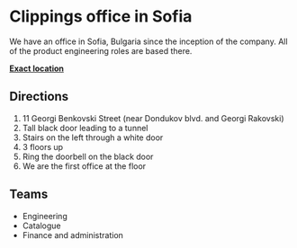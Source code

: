 Clippings office in Sofia
=========================

We have an office in Sofia, Bulgaria since the inception of the company.
All of the product engineering roles are based there.

**[Exact location](https://goo.gl/maps/3N6vWKagChG2)**

Directions
----------

1. 11 Georgi Benkovski Street (near Dondukov blvd. and Georgi Rakovski)
1. Tall black door leading to a tunnel
1. Stairs on the left through a white door
1. 3 floors up
1. Ring the doorbell on the black door
1. We are the first office at the floor

Teams
-----

- Engineering
- Catalogue
- Finance and administration

